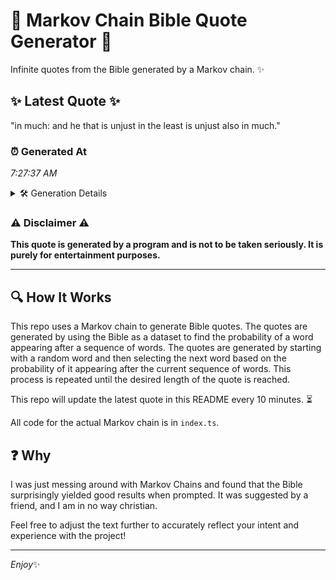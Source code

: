 # 📖 Markov Chain Bible Quote Generator 📖

Infinite quotes from the Bible generated by a Markov chain. ✨

## ✨ Latest Quote ✨
"in much: and he that is unjust in the least is unjust also in much."

### ⏰ Generated At
*7:27:37 AM*

<details>
    <summary>🛠️ Generation Details</summary>
    <p>
        <strong>🌱 Seed:</strong> in<br>
        <strong>🔄 Iterations:</strong> 14<br>
        <strong>📜 Context History:</strong><br>[ in ]: much:<br>[ in, much: ]: and<br>[ in, much:, and ]: he<br>[ in, much:, and, he ]: that<br>[ in, much:, and, he, that ]: is<br>[ in, much:, and, he, that, is ]: unjust<br>[ much:, and, he, that, is, unjust ]: in<br>[ and, he, that, is, unjust, in ]: the<br>[ he, that, is, unjust, in, the ]: least<br>[ that, is, unjust, in, the, least ]: is<br>[ is, unjust, in, the, least, is ]: unjust<br>[ unjust, in, the, least, is, unjust ]: also<br>[ in, the, least, is, unjust, also ]: in<br>[ the, least, is, unjust, also, in ]: much.<br>
    </p>
</details>

### ⚠️ Disclaimer ⚠️
**This quote is generated by a program and is not to be taken seriously. It is purely for entertainment purposes.**

---

## 🔍 How It Works

This repo uses a Markov chain to generate Bible quotes. The quotes are generated by using the Bible as a dataset to find the probability of a word appearing after a sequence of words. The quotes are generated by starting with a random word and then selecting the next word based on the probability of it appearing after the current sequence of words. This process is repeated until the desired length of the quote is reached.

This repo will update the latest quote in this README every 10 minutes. ⏳

All code for the actual Markov chain is in `index.ts`.

## ❓ Why

I was just messing around with Markov Chains and found that the Bible surprisingly yielded good results when prompted. 
It was suggested by a friend, and I am in no way christian.

Feel free to adjust the text further to accurately reflect your intent and experience with the project!

---

*Enjoy*✨
